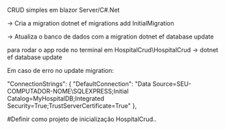 CRUD simples em blazor Server/C#.Net

-> Cria a migration
dotnet ef migrations add InitialMigration

-> Atualiza o banco de dados com a migration
dotnet ef database update

para rodar o app rode no terminal em HospitalCrud\HospitalCrud -> dotnet ef database update

Em caso de erro no update migration:

"ConnectionStrings": {
    "DefaultConnection": "Data Source=SEU-COMPUTADOR-NOME\\SQLEXPRESS;Initial Catalog=MyHospitalDB;Integrated Security=True;TrustServerCertificate=True"
},

#Definir como projeto de inicialização HospitalCrud..
